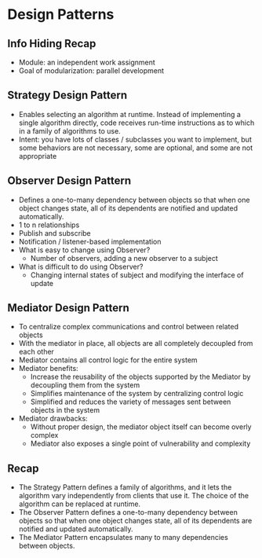 # Design Patterns
## Info Hiding Recap
* Module: an independent work assignment
* Goal of modularization: parallel development 
## Strategy Design Pattern
* Enables selecting an algorithm at runtime. Instead of implementing a single algorithm directly, code receives run-time instructions as to which in a family of algorithms to use.
* Intent: you have lots of classes / subclasses you want to implement, but some behaviors are not necessary, some are optional, and some are not appropriate
## Observer Design Pattern
* Defines a one-to-many dependency between objects so that when one object changes state, all of its dependents are notified and updated automatically.
* 1 to n relationships
* Publish and subscribe
* Notification / listener-based implementation
* What is easy to change using Observer?
  * Number of observers, adding a new observer to a subject
* What is difficult to do using Observer?
  * Changing internal states of subject and modifying the interface of update
## Mediator Design Pattern
* To centralize complex communications and control between related objects
* With the mediator in place, all objects are all completely decoupled from each other
* Mediator contains all control logic for the entire system
* Mediator benefits: 
  * Increase the reusability of the objects supported by the Mediator by decoupling them from the system
  * Simplifies maintenance of the system by centralizing control logic
  * Simplified and reduces the variety of messages sent between objects in the system
* Mediator drawbacks:
  * Without proper design, the mediator object itself can become overly complex
  * Mediator also exposes a single point of vulnerability and complexity
## Recap
* The Strategy Pattern defines a family of algorithms, and it lets the algorithm vary independently from clients that use it. The choice of the algorithm can be replaced at runtime.
* The Observer Pattern defines a one-to-many dependency between objects so that when one object changes state, all of its dependents are notified and updated automatically.
* The Mediator Pattern encapsulates many to many dependencies between objects. 
